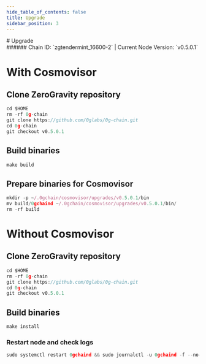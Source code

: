 ```yaml
---
hide_table_of_contents: false
title: Upgrade
sidebar_position: 3
---
```


<div class="h1-with-icon icon-og">
# Upgrade
</div>
###### Chain ID: `zgtendermint_16600-2` | Current Node Version: `v0.5.0.1`

# With Cosmovisor
## Clone ZeroGravity repository
```js
cd $HOME
rm -rf 0g-chain
git clone https://github.com/0glabs/0g-chain.git
cd 0g-chain
git checkout v0.5.0.1
 ```

## Build binaries
```js
make build
 ```

## Prepare binaries for Cosmovisor
```js
mkdir -p ~/.0gchain/cosmovisor/upgrades/v0.5.0.1/bin
mv build/0gchaind ~/.0gchain/cosmovisor/upgrades/v0.5.0.1/bin/
rm -rf build
```

# Without Cosmovisor
## Clone ZeroGravity repository
```js
cd $HOME
rm -rf 0g-chain
git clone https://github.com/0glabs/0g-chain.git
cd 0g-chain
git checkout v0.5.0.1
 ```

## Build binaries
```js
make install
 ```

### Restart node and check logs
```js
sudo systemctl restart 0gchaind && sudo journalctl -u 0gchaind -f --no-hostname -o cat
```